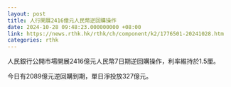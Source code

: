 ```yaml
---
layout: post
title: 人行開展2416億元人民幣逆回購操作
date: 2024-10-28 09:48:23.000000000 +08:00
link: https://news.rthk.hk/rthk/ch/component/k2/1776501-20241028.htm
categories: rthk
---
```


人民銀行公開市場開展2416億元人民幣7日期逆回購操作，利率維持於1.5厘。

今日有2089億元逆回購到期，單日淨投放327億元。
